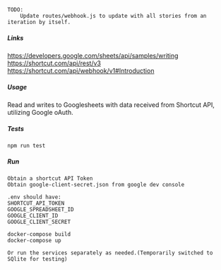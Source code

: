 
##
```
TODO: 
    Update routes/webhook.js to update with all stories from an iteration by itself. 
```

##### Links
https://developers.google.com/sheets/api/samples/writing
https://shortcut.com/api/rest/v3
https://shortcut.com/api/webhook/v1#Introduction

##### Usage
Read and writes to Googlesheets with data received from Shortcut API, utilizing Google oAuth.

##### Tests
```
npm run test
```
##### Run
```
Obtain a shortcut API Token
Obtain google-client-secret.json from google dev console

.env should have:
SHORTCUT_API_TOKEN 
GOOGLE_SPREADSHEET_ID 
GOOGLE_CLIENT_ID
GOOGLE_CLIENT_SECRET

docker-compose build
docker-compose up 

Or run the services separately as needed.(Temporarily switched to SQlite for testing)
```

